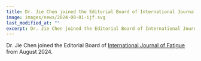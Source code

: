 ```yaml
---
title: Dr. Jie Chen joined the Editorial Board of International Journal of Fatigue
image: images/news/2024-08-01-ijf.svg
last_modified_at: ""
excerpt: Dr. Jie Chen joined the Editorial Board of International Journal of Fatigue from August 2024.
---
```



Dr. Jie Chen joined the Editorial Board of [International Journal of Fatigue](https://www.sciencedirect.com/journal/international-journal-of-fatigue) from August 2024.

